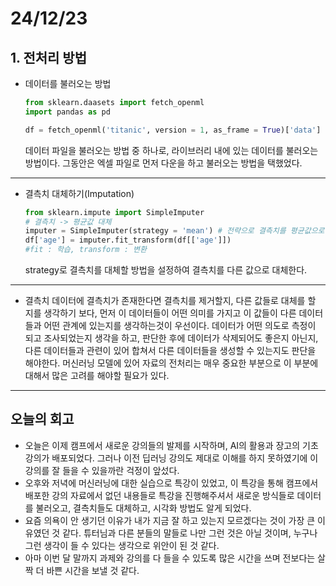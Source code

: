 # 24/12/23
## 1. 전처리 방법
- 데이터를 불러오는 방법
  ```python
  from sklearn.daasets import fetch_openml
  import pandas as pd

  df = fetch_openml('titanic', version = 1, as_frame = True)['data']
    ```
  데이터 파일을 불러오는 방법 중 하나로, 라이브러리 내에 있는 데이터를 불러오는 방법이다. 그동안은 엑셀 파일로 먼저 다운을 하고 불러오는 방법을 택했었다.
----
- 결측치 대체하기(Imputation)
  ```python
  from sklearn.impute import SimpleImputer
  # 결측치 -> 평균값 대체
  imputer = SimpleImputer(strategy = 'mean') # 전략으로 결측치를 평균값으로 대체하겠다고 설정
  df['age'] = imputer.fit_transform(df[['age']])
  #fit : 학습, transform : 변환
  ```
  strategy로 결측치를 대체할 방법을 설정하여 결측치를 다른 값으로 대체한다.
----
- 결측치
  데이터에 결측치가 존재한다면 결측치를 제거할지, 다른 값들로 대체를 할 지를 생각하기 보다, 먼저 이 데이터들이 어떤 의미를 가지고 이 값들이 다른 데이터들과 어떤 관계에 있는지를 생각하는것이 우선이다.
  데이터가 어떤 의도로 측정이 되고 조사되었는지 생각을 하고, 판단한 후에 데이터가 삭제되어도 좋은지 아닌지, 다른 데이터들과 관련이 있어 합쳐서 다른 데이터들을 생성할 수 있는지도 판단을 해야한다.
  머신러닝 모델에 있어 자료의 전처리는 매우 중요한 부분으로 이 부분에 대해서 많은 고려를 해야할 필요가 있다.



----
## 오늘의 회고
- 오늘은 이제 캠프에서 새로운 강의들의 발제를 시작하며, AI의 활용과 장고의 기초 강의가 배포되었다. 그러나 이전 딥러닝 강의도 제대로 이해를 하지 못하였기에 이 강의를 잘 들을 수 있을까란 걱정이 앞섰다.
- 오후와 저녁에 머신러닝에 대한 실습으로 특강이 있었고, 이 특강을 통해 캠프에서 배포한 강의 자료에서 없던 내용들로 특강을 진행해주셔서 새로운 방식들로 데이터를 불러오고, 결측치들도 대체하고, 시각화 방법도 알게 되었다.
- 요즘 의욕이 안 생기던 이유가 내가 지금 잘 하고 있는지 모르겠다는 것이 가장 큰 이유였던 것 같다. 튜터님과 다른 분들의 말들로 나만 그런 것은 아닐 것이며, 누구나 그런 생각이 들 수 있다는 생각으로 위안이 된 것 같다.
- 아마 이번 달 말까지 과제와 강의를 다 들을 수 있도록 많은 시간을 쓰며 전보다는 살짝 더 바쁜 시간을 보낼 것 같다.